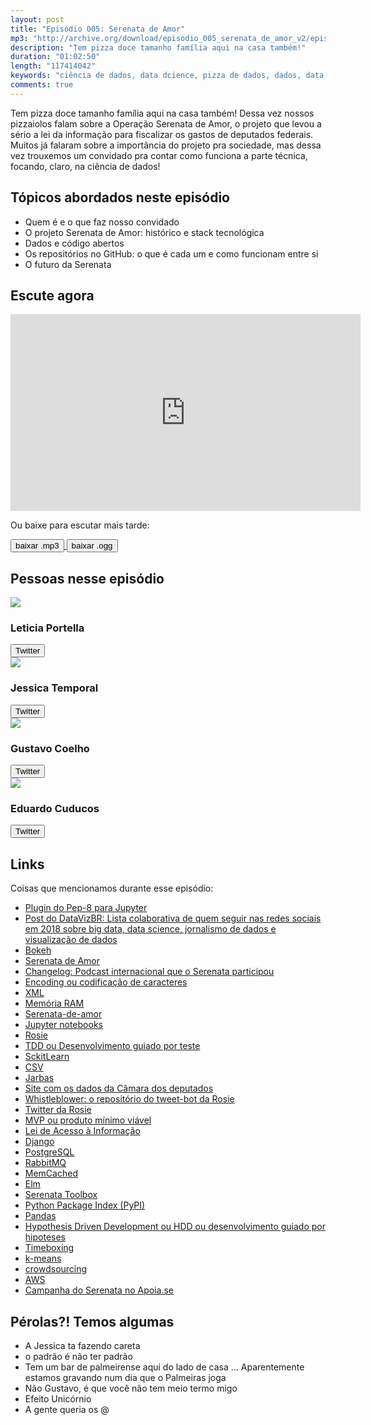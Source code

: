 ```yaml
---
layout: post
title: "Episódio 005: Serenata de Amor"
mp3: "http://archive.org/download/episodio_005_serenata_de_amor_v2/episodio_005_serenata_de_amor_v2.mp3"
description: "Tem pizza doce tamanho família aqui na casa também!"
duration: "01:02:50"
length: "117414042"
keywords: "ciência de dados, data dcience, pizza de dados, dados, data, data science pizza, python, ds, machine learning, bootcamp, ensino, aprendizado"
comments: true
---
```


Tem pizza doce tamanho família aqui na casa também! Dessa vez nossos pizzaiolos falam sobre a Operação Serenata de Amor, o projeto que levou a sério a lei da informação para fiscalizar os gastos de deputados federais. Muitos já falaram sobre a importância do projeto pra sociedade, mas dessa vez trouxemos um convidado pra contar como funciona a parte técnica, focando, claro, na ciência de dados!

## Tópicos abordados neste episódio

- Quem é e o que faz nosso convidado
- O projeto Serenata de Amor: histórico e stack tecnológica
- Dados e código abertos
- Os repositórios no GitHub: o que é cada um e como funcionam entre si
- O futuro da Serenata

## Escute agora

<div class="player-div">
<iframe width="560" height="315" src="https://www.youtube.com/embed/Gzs5LkWAI9c" frameborder="0" allow="autoplay; encrypted-media" allowfullscreen></iframe>
</div>

Ou baixe para escutar mais tarde:
<div class="download">
  <a href="https://archive.org/download/episodio_005_serenata_de_amor_v2/episodio_005_serenata_de_amor_v2.mp3">
    <button class="btn btn-mp3">baixar .mp3</button>
  </a>
  <a href="https://archive.org/download/episodio_005_serenata_de_amor_v2/episodio_005_serenata_de_amor_v2.ogg">
    <button class="btn btn-ogg">baixar .ogg</button>
  </a>
</div>

## Pessoas nesse episódio

<div class="row">
  <div class="pizzaiolo-img">
    <img class="img-circle" src="{{ site.lele_photo }}">
  </div>
  <div>
    <h3>Leticia Portella</h3>
    <a href="https://twitter.com/leleportella">
      <button class="btn btn-twitter">Twitter</button>
    </a>
  </div>
</div>
<div class="row">
  <div class="pizzaiolo-img">
    <img class="img-circle" src="{{ site.jess_photo }}">
  </div>
  <div>
    <h3>Jessica Temporal</h3>
    <a href="https://twitter.com/jesstemporal">
      <button class="btn btn-twitter">Twitter</button>
    </a>
  </div>
</div>
<div class="row">
  <div class="pizzaiolo-img">
    <img class="img-circle" src="{{ site.gust_photo }}">
  </div>
  <div>
    <h3>Gustavo Coelho</h3>
    <a href="https://twitter.com/gusrabbit">
      <button class="btn btn-twitter">Twitter</button>
    </a>
  </div>
</div>
<div class="row">
  <div class="pizzaiolo-img">
    <img class="img-circle" src="https://pbs.twimg.com/profile_images/974585465885151232/nD6CjXl7_400x400.jpg">
  </div>
  <div>
    <h3>Eduardo Cuducos</h3>
    <a href="https://twitter.com/cuducos">
      <button class="btn btn-twitter">Twitter</button>
    </a>
  </div>
</div>

## Links

Coisas que mencionamos durante esse episódio:
- [Plugin do Pep-8 para Jupyter](https://github.com/kenkoooo/jupyter-autopep8)
- [Post do DataVizBR: Lista colaborativa de quem seguir nas redes sociais em 2018 sobre big data, data science, jornalismo de dados e visualização de dados](https://medium.com/datavizbr/lista-colaborativa-de-quem-seguir-nas-redes-sociais-em-2018-sobre-big-data-data-science-f776dbf333b3)
- [Bokeh](https://bokeh.pydata.org/)
- [Serenata de Amor](https://serenata.ai/)
- [Changelog: Podcast internacional que o Serenata participou](https://changelog.com/podcast/268)
- [Encoding ou codificação de caracteres](https://pt.wikipedia.org/wiki/Codifica%C3%A7%C3%A3o_de_caracteres)
- [XML](https://pt.wikipedia.org/wiki/XML)
- [Memória RAM](https://pt.wikipedia.org/wiki/RAM)
- [Serenata-de-amor](https://github.com/okfn-brasil/serenata-de-amor)
- [Jupyter notebooks](http://jupyter.org/)
- [Rosie](https://github.com/okfn-brasil/rosie)
- [TDD ou Desenvolvimento guiado por teste](https://pt.wikipedia.org/wiki/Test_Driven_Development)
- [SckitLearn](http://scikit-learn.org/)
- [CSV](https://pt.wikipedia.org/wiki/Comma-separated_values)
- [Jarbas](https://github.com/okfn-brasil/jarbas/)
- [Site com os dados da Câmara dos deputados](https://dadosabertos.camara.leg.br/)
- [Whistleblower: o repositório do tweet-bot da Rosie](https://github.com/okfn-brasil/whistleblower)
- [Twitter da Rosie](http://twitter.com/rosiedaserenata)
- [MVP ou produto mínimo viável](https://pt.wikipedia.org/wiki/Produto_vi%C3%A1vel_m%C3%ADnimo)
- [Lei de Acesso à Informação](http://www.acessoainformacao.gov.br/assuntos/conheca-seu-direito/a-lei-de-acesso-a-informacao)
- [Django](https://www.djangoproject.com/)
- [PostgreSQL](https://www.postgresql.org/)
- [RabbitMQ](https://www.rabbitmq.com/)
- [MemCached](http://memcached.org/)
- [Elm](http://elm-lang.org/)
- [Serenata Toolbox](https://github.com/okfn-brasil/serenata-toolbox)
- [Python Package Index (PyPI)](https://pypi.python.org/pypi)
- [Pandas](https://pandas.pydata.org/)
- [Hypothesis Driven Development ou HDD ou desenvolvimento guiado por hipoteses](https://hackerchick.com/hypothesis-driven-development/)
- [Timeboxing](https://www.mindtools.com/pages/article/timeboxing.htm)
- [k-means](https://pt.wikipedia.org/wiki/K-means)
- [crowdsourcing](https://pt.wikipedia.org/wiki/Crowdsourcing)
- [AWS](https://aws.amazon.com/pt/)
- [Campanha do Serenata no Apoia.se](http://apoia.se/serenata)

## Pérolas?! Temos algumas

- A Jessica ta fazendo careta
- o padrão é não ter padrão
- Tem um bar de palmeirense aqui do lado de casa ... Aparentemente estamos gravando num dia que o Palmeiras joga
- Não Gustavo, é que você não tem meio termo migo
- Efeito Unicórnio
- A gente queria os @
